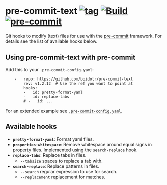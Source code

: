 pre-commit-text [![tag](https://img.shields.io/github/v/tag/boidolr/pre-commit-text?sort=semver)](https://github.com/boidolr/pre-commit-text/tags) [![Build](https://github.com/boidolr/pre-commit-text/actions/workflows/continous-integration.yml/badge.svg)](https://github.com/boidolr/pre-commit-text/actions/workflows/continous-integration.yml) [![pre-commit](https://img.shields.io/badge/pre--commit-enabled-brightgreen?logo=pre-commit&logoColor=white)](https://github.com/pre-commit/pre-commit)
================

Git hooks to modify (text) files for use with the [pre-commit](https://github.com/pre-commit/pre-commit) framework. For details see the list of available hooks below.

## Using pre-commit-text with pre-commit

Add this to your `.pre-commit-config.yaml`:
```
    -   repo: https://github.com/boidolr/pre-commit-text
        rev: v1.2.12  # Use the ref you want to point at
        hooks:
        -   id: pretty-format-yaml
        -   id: replace-tabs
        # -   id: ...
```
For an extended example see [`.pre-commit-config.yaml`](.pre-commit-config.yaml).

## Available hooks

- **`pretty-format-yaml`**: Format yaml files.
- **`properties-whitespace`**: Remove whitespace around equal signs in property files.
  Implemented using the `search-replace` hook.
- **`replace-tabs`**: Replace tabs in files.
    - `--tabsize` spaces to replace a tab with.
- **`search-replace`**: Replace patterns in files.
    - `--search` regular expression to use for search.
    - `--replacement` replacement for matches.
